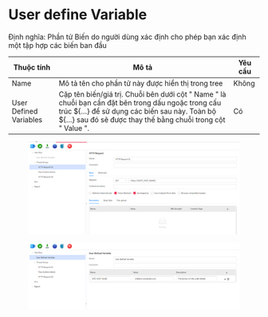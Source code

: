# User define Variable

Định nghĩa: Phần tử Biến do người dùng xác định cho phép bạn xác định một tập hợp các biến ban đầu



| Thuộc tính             | Mô tả                                                                                                                                                                                                            | Yêu cầu |
| ---------------------- | ---------------------------------------------------------------------------------------------------------------------------------------------------------------------------------------------------------------- | ------- |
| Name                   | Mô tả tên cho phần tử này được hiển thị trong tree                                                                                                                                                               | Không   |
| User Defined Variables | Cặp tên biến/giá trị. Chuỗi bên dưới cột " Name " là chuỗi bạn cần đặt bên trong dấu ngoặc trong cấu trúc ${…} để sử dụng các biến sau này. Toàn bộ ${…} sau đó sẽ được thay thế bằng chuỗi trong cột " Value ". | Có      |

<figure><img src="../../.gitbook/assets/image (271).png" alt=""><figcaption></figcaption></figure>



<figure><img src="../../.gitbook/assets/image (272).png" alt=""><figcaption></figcaption></figure>

